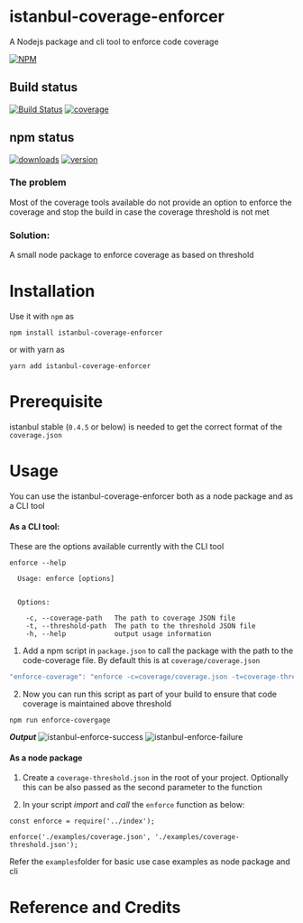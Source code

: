 # istanbul-coverage-enforcer
A Nodejs package and cli tool to enforce code coverage

[![NPM](https://nodei.co/npm/istanbul-coverage-enforcer.png)](https://npmjs.org/package/istanbul-coverage-enforcer)

## Build status
[![Build Status](https://travis-ci.org/addityasingh/istanbul-coverage-enforcer.svg?branch=master)](https://travis-ci.org/addityasingh/istanbul-coverage-enforcer)
[![coverage](https://codecov.io/github/addityasingh/istanbul-coverage-enforcer/coverage.svg?precision=0)](https://codecov.io/github/addityasingh/istanbul-coverage-enforcer)

## npm status
[![downloads](https://img.shields.io/npm/dt/istanbul-coverage-enforcer.svg)](https://npmjs.org/package/istanbul-coverage-enforcer)
[![version](https://img.shields.io/npm/v/istanbul-coverage-enforcer.svg)](https://npmjs.org/package/istanbul-coverage-enforcer)


### The problem
Most of the coverage tools available do not provide an option to enforce the coverage and stop the build in case the coverage threshold is not met

### Solution: 
A small node package to enforce coverage as based on threshold

# Installation
Use it with `npm` as

```
npm install istanbul-coverage-enforcer
```

or with yarn as 

```
yarn add istanbul-coverage-enforcer
```

# Prerequisite
istanbul stable (`0.4.5` or below) is needed to get the correct format of the `coverage.json`

# Usage
You can use the istanbul-coverage-enforcer both as a node package and as a CLI tool

#### As a CLI tool:
These are the options available currently with the CLI tool

```
enforce --help

  Usage: enforce [options]


  Options:

    -c, --coverage-path   The path to coverage JSON file
    -t, --threshold-path  The path to the threshold JSON file
    -h, --help            output usage information
```

1. Add a npm script in `package.json` to call the package with the path to the code-coverage file. By default this is at `coverage/coverage.json` 

```javascript
"enforce-coverage": "enforce -c=coverage/coverage.json -t=coverage-threshold.json",
```

2. Now you can run this script as part of your build to ensure that code coverage is maintained above threshold
```
npm run enforce-covergage
```
***Output***
![istanbul-enforce-success](https://raw.githubusercontent.com/additysingh/istanbul-coverage-enforcer/master/examples/cli/images/istanbul-enforce-success.png)
![istanbul-enforce-failure](https://raw.githubusercontent.com/additysingh/istanbul-coverage-enforcer/master/examples/cli/images/istanbul-enforce-failure.png)

#### As a node package
1. Create a `coverage-threshold.json` in the root of your project. Optionally this can be also passed as the second parameter to the function

2. In your script *import* and *call* the `enforce` function as below:
```
const enforce = require('../index');

enforce('./examples/coverage.json', './examples/coverage-threshold.json');
```

Refer the `examples`folder for basic use case examples as node package and cli

# Reference and Credits

